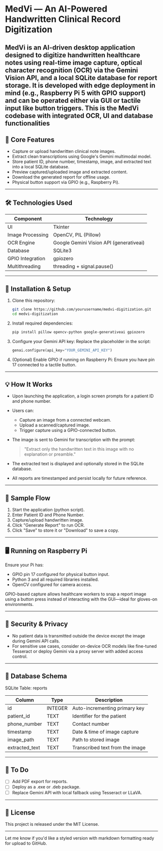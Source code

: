 # MedVi — An AI-Powered Handwritten Clinical Record Digitization

MedVi is an AI-driven desktop application designed to digitize handwritten healthcare notes using real-time image capture, optical character recognition (OCR) via the Gemini Vision API, and a local SQLite database for report storage. It is developed with edge deployment in mind (e.g., Raspberry Pi 5 with GPIO support) and can be operated either via GUI or tactile input like button triggers.
This is the MedVi codebase with integrated OCR, UI and database functionalities
---

## 🧠 Core Features

* Capture or upload handwritten clinical note images.
* Extract clean transcriptions using Google's Gemini multimodal model.
* Store patient ID, phone number, timestamp, image, and extracted text into a local SQLite database.
* Preview captured/uploaded image and extracted content.
* Download the generated report for offline usage.
* Physical button support via GPIO (e.g., Raspberry Pi).

---

## 🛠️ Technologies Used

| Component        | Technology                              |
| ---------------- | --------------------------------------- |
| UI               | Tkinter                                 |
| Image Processing | OpenCV, PIL (Pillow)                    |
| OCR Engine       | Google Gemini Vision API (generativeai) |
| Database         | SQLite3                                 |
| GPIO Integration | gpiozero                                |
| Multithreading   | threading + signal.pause()              |

---

## 🚀 Installation & Setup

1. Clone this repository:

   ```bash
   git clone https://github.com/yourusername/medvi-digitization.git
   cd medvi-digitization
   ```

2. Install required dependencies:

   ```bash
   pip install pillow opencv-python google-generativeai gpiozero
   ```

3. Configure your Gemini API key:
   Replace the placeholder in the script:

   ```python
   genai.configure(api_key="YOUR_GEMINI_API_KEY")
   ```

4. (Optional) Enable GPIO if running on Raspberry Pi:
   Ensure you have pin 17 connected to a tactile button.

---

## 💡 How It Works

* Upon launching the application, a login screen prompts for a patient ID and phone number.
* Users can:

  * Capture an image from a connected webcam.
  * Upload a scanned/captured image.
  * Trigger capture using a GPIO-connected button.
* The image is sent to Gemini for transcription with the prompt:

  > "Extract only the handwritten text in this image with no explanation or preamble."
* The extracted text is displayed and optionally stored in the SQLite database.
* All reports are timestamped and persist locally for future reference.

---

## 🧪 Sample Flow

1. Start the application (python script).
2. Enter Patient ID and Phone Number.
3. Capture/upload handwritten image.
4. Click "Generate Report" to run OCR.
5. Click "Save" to store it or "Download" to save a copy.

---

## 🖥️ Running on Raspberry Pi

Ensure your Pi has:

* GPIO pin 17 configured for physical button input.
* Python 3 and all required libraries installed.
* OpenCV configured for camera access.

GPIO-based capture allows healthcare workers to snap a report image using a button press instead of interacting with the GUI—ideal for gloves-on environments.

---

## 🧷 Security & Privacy

* No patient data is transmitted outside the device except the image during Gemini API calls.
* For sensitive use cases, consider on-device OCR models like fine-tuned Tesseract or deploy Gemini via a proxy server with added access control.

---

## 📁 Database Schema

SQLite Table: reports

| Column          | Type    | Description                     |
| --------------- | ------- | ------------------------------- |
| id              | INTEGER | Auto-incrementing primary key   |
| patient\_id     | TEXT    | Identifier for the patient      |
| phone\_number   | TEXT    | Contact number                  |
| timestamp       | TEXT    | Date & time of image capture    |
| image\_path     | TEXT    | Path to stored image            |
| extracted\_text | TEXT    | Transcribed text from the image |

---

## 📎 To Do

* [ ] Add PDF export for reports.
* [ ] Deploy as a .exe or .deb package.
* [ ] Replace Gemini API with local fallback using Tesseract or LLaVA.

---

## 📜 License

This project is released under the MIT License.

---

Let me know if you'd like a styled version with markdown formatting ready for upload to GitHub.
